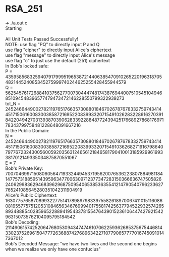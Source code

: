 # RSA_251
➜ ./a.out c     <br>
Starting<br>
<br>
All Unit Tests Passed Successfully!<br>
NOTE: use flag "PQ" to directly input P and Q<br>
      use flag "cipher" to directly input Alice's ciphertext<br>
      use flag "message" to directly input Alice's message<br>
      use flag "c" to just use the default (251) ciphertext<br>
In Bob's locked safe:<br>
P = 435958568325940791799951965387214406385470910265220196318705482144524085345275999740244625255428455944579<br>
Q = 562545761726884103756277007304447481743876944007510545104946851094548396577479473472146228550799322939273<br>
tot_N = 245246644900278211976517663573088018467026787678332759743414451715061600830038587216952208399332071549102628322861627039184220494270313938703906283392288487724394251766892786817697178343799758481228648091667216<br>
In the Public Domain:<br>
N = 245246644900278211976517663573088018467026787678332759743414451715061600830038587216952208399332071549103626827191679864079776723243005600592035631246561218465817904100131859299619933817012149335034875870551067<br>
E = 7<br>
Bob's Private Key: 70070469971508060564719332449453719562007653622380788498118414775731885951439596347700630971237734728315036663674750582624062998362946839629687509540653853635541214790540796233627765241085645280351042311904919<br>
Alice's Public Ciphertext: 163077576587089932277514178989798339755826189700674110151160860819557757512053108465634676999401755817425637794522932574265893488854028596522889419543378155476439015236106447427921542963150735762104095795184542<br>
Bob's Decoding: 21146061574252064768053094347474610706225936268537567544681433023752696150477726368874276896342271077906577770167450910147367012<br>
Bob's Decoded Message: "we have two lives and the second one begins when we realize we only have one    confucius"<br>
